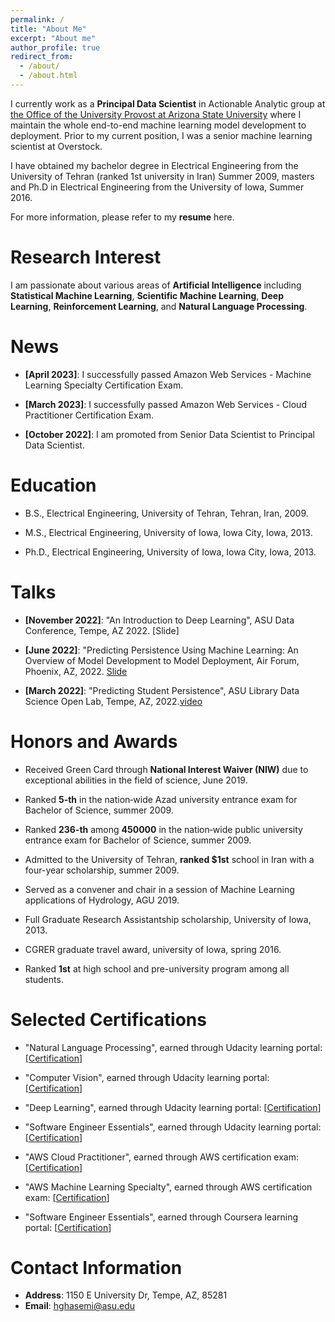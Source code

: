 ```yaml
---
permalink: /
title: "About Me"
excerpt: "About me"
author_profile: true
redirect_from: 
  - /about/
  - /about.html
---
```

I currently work as a **Principal Data Scientist** in Actionable Analytic group at [the Office of the University Provost at Arizona State University](https://provost.asu.edu/) where I maintain the whole end-to-end machine learning model development to deployment. Prior to my current position, I was a senior machine learning scientist at Overstock. 

I have obtained my bachelor degree in Electrical Engineering from the University of Tehran (ranked 1st university in Iran) Summer 2009, masters and Ph.D in Electrical Engineering from the University of Iowa, Summer 2016.

For more information, please refer to my **resume** here.


Research Interest
====

I am passionate about various areas of **Artificial Intelligence** including **Statistical Machine Learning**, **Scientific Machine Learning**, **Deep Learning**, **Reinforcement Learning**, and **Natural Language Processing**. 


News
====

- **[April 2023]**: I successfully passed Amazon Web Services - Machine Learning Specialty Certification Exam.

- **[March 2023]**: I successfully passed Amazon Web Services - Cloud Practitioner Certification Exam.

- **[October 2022]**: I am promoted from Senior Data Scientist to Principal Data Scientist.



Education
====

- B.S., Electrical Engineering, University of Tehran, Tehran, Iran, 2009.

- M.S., Electrical Engineering, University of Iowa, Iowa City, Iowa, 2013.

- Ph.D., Electrical Engineering, University of Iowa, Iowa City, Iowa, 2013.



Talks
====

- **[November 2022]**: "An Introduction to Deep Learning", ASU Data Conference, Tempe, AZ 2022. [Slide] 

- **[June 2022]**: "Predicting Persistence Using Machine Learning: An Overview of Model Development to Model Deployment, Air Forum, Phoenix, AZ, 2022. [Slide]()

- **[March 2022]**: "Predicting Student Persistence", ASU Library Data Science Open Lab, Tempe, AZ, 2022.[video](https://www.youtube.com/watch?v=jcvIhXXAzBY&t=2626s)



Honors and Awards
====

- Received Green Card through **National Interest Waiver (NIW)** due to exceptional abilities in the field of science, June 2019.

- Ranked **5-th** in the nation‑wide Azad university entrance exam for Bachelor of Science, summer 2009.

- Ranked **236-th** among **450000** in the nation‑wide public university entrance exam for Bachelor of Science, summer 2009.

- Admitted to the University of Tehran, **ranked $1st** school in Iran with a four-year scholarship, summer 2009.

- Served as a convener and chair in a session of Machine Learning applications of Hydrology, AGU 2019.

- Full Graduate Research Assistantship scholarship, University of Iowa, 2013.

- CGRER graduate travel award, university of Iowa, spring 2016.

- Ranked **1st** at high school and pre-university program among all students.



Selected Certifications
====

- "Natural Language Processing", earned through Udacity learning portal: [[Certification](https://graduation.udacity.com/confirm/e/b17b6fe0-3450-11ed-9d86-6b60d01a3969)]

- "Computer Vision", earned through Udacity learning portal: [[Certification](https://graduation.udacity.com/confirm/SATMTMWF)]

- "Deep Learning", earned through Udacity learning portal: [[Certification](https://graduation.udacity.com/confirm/e/818fa8fc-548d-11ed-8ebc-9bf2a0d6cc96)]

- "Software Engineer Essentials", earned through Udacity learning portal: [[Certification](https://www.credly.com/badges/a9bdedb9-eb29-4401-8734-3387ddb554ab)]

- "AWS Cloud Practitioner", earned through AWS certification exam: [[Certification](https://www.credly.com/badges/b614a0d4-334f-4820-b5c7-f4dfdd258c1a/public_url)]

- "AWS Machine Learning Specialty", earned through AWS certification exam: [[Certification](https://www.credly.com/badges/a770f74d-43df-4e3b-9d7e-1995fd0e34ba/public_url)]

- "Software Engineer Essentials", earned through Coursera learning portal: [[Certification](https://www.credly.com/badges/a9bdedb9-eb29-4401-8734-3387ddb554ab)]   


 


Contact Information
====

- **Address**: 1150 E University Dr, Tempe, AZ, 85281
- **Email**: hghasemi@asu.edu


